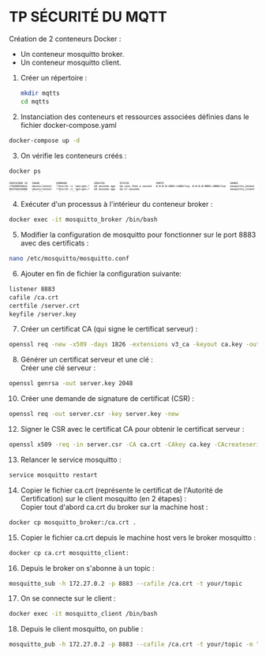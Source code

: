 # TP SÉCURITÉ DU MQTT

Création de 2 conteneurs Docker :
- Un conteneur mosquitto broker.
- Un conteneur mosquitto client.

1. Créer un répertoire :
   ```bash
   mkdir mqtts
   cd mqtts
2. Instanciation des conteneurs et ressources associées définies dans le fichier docker-compose.yaml
```bash
docker-compose up -d
```
3. On vérifie les conteneurs créés :
```bash
docker ps
```
![Texte alternatif](scr1.png)

4. Exécuter d'un processus à l'intérieur du conteneur broker :
```bash
docker exec -it mosquitto_broker /bin/bash
```
5. Modifier la configuration de mosquitto pour fonctionner sur le port 8883 avec des certificats :
```bash
nano /etc/mosquitto/mosquitto.conf
```
6. Ajouter en fin de fichier la configuration suivante:
```bash
listener 8883
cafile /ca.crt
certfile /server.crt
keyfile /server.key
```
7. Créer un certificat CA (qui signe le certificat serveur) :
```bash
openssl req -new -x509 -days 1826 -extensions v3_ca -keyout ca.key -out ca.crt
```
8. Générer un certificat serveur et une clé :\
Créer une clé serveur :
```bash
openssl genrsa -out server.key 2048
```
10. Créer une demande de signature de certificat (CSR) :
```bash
openssl req -out server.csr -key server.key -new
```

12. Signer le CSR avec le certificat CA pour obtenir le certificat serveur :
```bash
openssl x509 -req -in server.csr -CA ca.crt -CAkey ca.key -CAcreateserial -out server.crt -days 360
```

13. Relancer le service mosquitto :
```bash
service mosquitto restart
```

14. Copier le fichier ca.crt (représente le certificat de l'Autorité de Certification) sur le client mosquitto (en 2 étapes) :\
Copier tout d'abord ca.crt du broker sur la machine host :
```bash
docker cp mosquitto_broker:/ca.crt .
```

15. Copier le fichier ca.crt depuis le machine host vers le broker mosquitto :
```bash
docker cp ca.crt mosquitto_client:
```

16. Depuis le broker on s'abonne à un topic :
```bash
mosquitto_sub -h 172.27.0.2 -p 8883 --cafile /ca.crt -t your/topic
```

17. On se connecte sur le client :
```bash
docker exec -it mosquitto_client /bin/bash
```

18. Depuis le client mosquitto, on publie :
```bash
mosquitto_pub -h 172.27.0.2 -p 8883 --cafile /ca.crt -t your/topic -m "Hello world"
```



